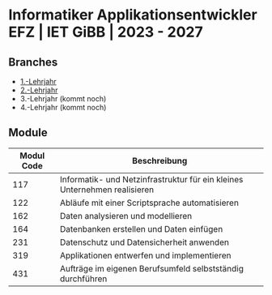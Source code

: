 # Informatiker Applikationsentwickler EFZ | IET GiBB | 2023 - 2027

## Branches
* [1.-Lehrjahr](https://github.com/ly-schneider/iet-gibb/tree/1.-Lehrjahr)
* [2.-Lehrjahr](https://github.com/ly-schneider/iet-gibb/tree/2.-Lehrjahr)
* 3.-Lehrjahr (kommt noch)
* 4.-Lehrjahr (kommt noch)

## Module

| Modul Code | Beschreibung |
|------------|--------------|
| 117 | Informatik- und Netzinfrastruktur für ein kleines Unternehmen realisieren |
| 122 | Abläufe mit einer Scriptsprache automatisieren |
| 162 | Daten analysieren und modellieren |
| 164 | Datenbanken erstellen und Daten einfügen |
| 231 | Datenschutz und Datensicherheit anwenden |
| 319 | Applikationen entwerfen und implementieren |
| 431 | Aufträge im eigenen Berufsumfeld selbstständig durchführen |